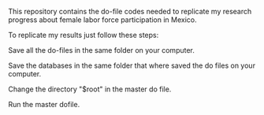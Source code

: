 This repository contains the do-file codes needed to replicate my research progress about female labor force participation in Mexico. 

To replicate my results just follow these steps:

Save all the do-files in the same folder on your computer. 

Save the databases in the same folder that where saved the do files on your computer. 

Change the directory "$root" in the master do file. 

Run the master dofile. 
